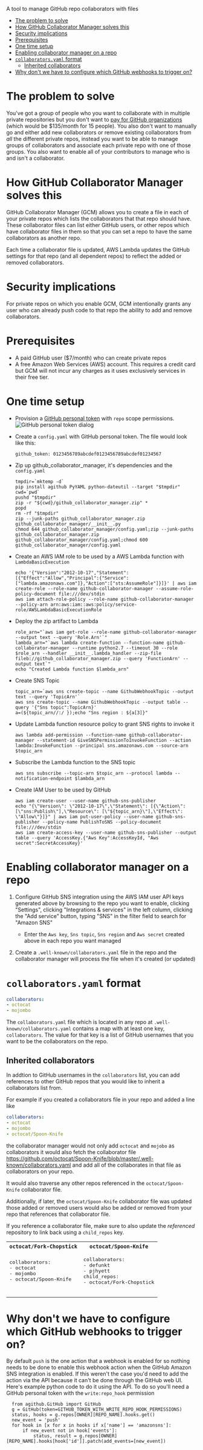 A tool to manage GitHub repo collaborators with files

* [The problem to solve](#the-problem-to-solve)
* [How GitHub Collaborator Manager solves this](#how-github-collaborator-manager-solves-this)
* [Security implications](#security-implications)
* [Prerequisites](#prerequisites)
* [One time setup](#one-time-setup)
* [Enabling collaborator manager on a repo](#enabling-collaborator-manager-on-a-repo)
* [`collaborators.yaml` format](#collaboratorsyaml-format)
  * [Inherited collaborators](#inherited-collaborators)
* [Why don't we have to configure which GitHub webhooks to trigger on?](#why-dont-we-have-to-configure-which-github-webhooks-to-trigger-on)

# The problem to solve

You've got a group of people who you want to collaborate with in multiple
private repositories but you don't want to [pay for GitHub organizations](https://github.com/pricing)
 (which would be $135/month for 15 people). You also don't want to manually go
and either add new collaborators or remove existing collaborators from *all* the
different private repos, instead you want to be able to manage groups of
collaborators and associate each private repo with one of those groups. You also
want to enable all of your contributors to manage who is and isn't a
collaborator.

# How GitHub Collaborator Manager solves this

GitHub Collaborator Manager (GCM) allows you to create a file in each of your
private repos which lists the collaborators that that repo should have. These
collaborator files can list either GitHub users, or other repos which have
collaborator files in them so that you can set a repo to have the same
collaborators as another repo.

Each time a collaborator file is updated, AWS Lambda updates the GitHub
settings for that repo (and all dependent repos) to reflect the added or
removed collaborators.

# Security implications

For private repos on which you enable GCM, GCM intentionally grants any user who
can already push code to that repo the ability to add and remove collaborators.

# Prerequisites

* A paid GitHub user ($7/month) who can create private repos
* A free Amazon Web Services (AWS) account. This requires a credit card but GCM
  will not incur any charges as it uses exclusively services in their free tier.

# One time setup

* Provision a [GitHub personal token](https://github.com/settings/tokens) with
  `repo` scope permissions.
  ![GitHub personal token dialog](https://raw.githubusercontent.com/gene1wood/github-collaborator-manager/master/docs/github-personal-token-scope.png)
* Create a `config.yaml` with GitHub personal token. The file would look like
  this:

      github_token: 0123456789abcdef0123456789abcdef01234567

* Zip up github_collaborator_manager, it's dependencies and the `config.yaml`

      tmpdir=`mktemp -d`
      pip install agithub PyYAML python-dateutil --target "$tmpdir"
      cwd=`pwd`
      pushd "$tmpdir"
      zip -r "${cwd}/github_collaborator_manager.zip" *
      popd
      rm -rf "$tmpdir"
      zip --junk-paths github_collaborator_manager.zip github_collaborator_manager/__init__.py
      chmod 644 github_collaborator_manager/config.yaml;zip --junk-paths github_collaborator_manager.zip github_collaborator_manager/config.yaml;chmod 600 github_collaborator_manager/config.yaml
        
* Create an AWS IAM role to be used by a AWS Lambda function with `LambdaBasicExecution`

      echo '{"Version":"2012-10-17","Statement":[{"Effect":"Allow","Principal":{"Service":["lambda.amazonaws.com"]},"Action":["sts:AssumeRole"]}]}' | aws iam create-role --role-name github-collaborator-manager --assume-role-policy-document file:///dev/stdin
      aws iam attach-role-policy --role-name github-collaborator-manager --policy-arn arn:aws:iam::aws:policy/service-role/AWSLambdaBasicExecutionRole

* Deploy the zip artifact to Lambda

      role_arn="`aws iam get-role --role-name github-collaborator-manager --output text --query 'Role.Arn'`"
      lambda_arn="`aws lambda create-function --function-name github-collaborator-manager --runtime python2.7 --timeout 30 --role $role_arn --handler __init__.lambda_handler --zip-file fileb://github_collaborator_manager.zip --query 'FunctionArn' --output text`"
      echo "Created Lambda function $lambda_arn"

* Create SNS Topic

      topic_arn=`aws sns create-topic --name GithubWebhookTopic --output text --query 'TopicArn'`
      aws sns create-topic --name GithubWebhookTopic --output table --query '{"Sns topic":TopicArn}'
      a=(${topic_arn//:/ });echo "Sns region : ${a[3]}"

* Update Lambda function resource policy to grant SNS rights to invoke it

      aws lambda add-permission --function-name github-collaborator-manager --statement-id GiveSNSPermissionToInvokeFunction --action lambda:InvokeFunction --principal sns.amazonaws.com --source-arn $topic_arn

* Subscribe the Lambda function to the SNS topic

      aws sns subscribe --topic-arn $topic_arn --protocol lambda --notification-endpoint $lambda_arn

* Create IAM User to be used by GitHub

      aws iam create-user --user-name github-sns-publisher
      echo "{\"Version\": \"2012-10-17\",\"Statement\": [{\"Action\": [\"sns:Publish\"],\"Resource\": [\"${topic_arn}\"],\"Effect\": \"Allow\"}]}" | aws iam put-user-policy --user-name github-sns-publisher --policy-name PublishToSNS --policy-document file:///dev/stdin
      aws iam create-access-key --user-name github-sns-publisher --output table --query 'AccessKey.{"Aws Key":AccessKeyId, "Aws secret":SecretAccessKey}'

# Enabling collaborator manager on a repo

1. Configure GitHub SNS integration using the AWS IAM user API keys generated above
   by browsing to the repo you want to enable, clicking "Settings", clicking
   "Integrations & services" in the left column, clicking the "Add service"
   button, typing "SNS" in the filter field to search for "Amazon SNS"
    * Enter the `Aws key`, `Sns topic`, `Sns region` and `Aws secret` created above
      in each repo you want managed

2. Create a `.well-known/collaborators.yaml` file in the repo and the collaborator
   manager will process the file when it's created (or updated)

# `collaborators.yaml` format

```yaml
collaborators:
- octocat
- mojombo
```

The `collaborators.yaml` file which is located in any repo at `.well-known/collaborators.yaml`
contains a map with at least one key, `collaborators`. The value for that key is a 
list of GitHub usernames that you want to be the collaborators on the repo.

## Inherited collaborators

In addtion to GitHub usernames in the `collaborators` list, you can add
references to other GitHub repos that you would like to inherit a collaborators
list from.

For example if you created a collaborators file in your repo and added a line
like 

```yaml
collaborators:
- octocat
- mojombo
- octocat/Spoon-Knife
```
    
the collaborator manager would not only add `octocat` and `mojobo` as
collaborators it would also fetch the collaborator file
https://github.com/octocat/Spoon-Knife/blob/master/.well-known/collaborators.yaml
and add all of the collaborates in that file as collaborators on your repo.

It would also traverse any other repos referenced in the `octocat/Spoon-Knife`
collaborator file.

Additionally, if later, the `octocat/Spoon-Knife` collaborator file was updated
those added or removed users would also be added or removed from your repo that
references that collaborator file.

If you reference a collaborator file, make sure to also update the *referenced*
repository to link back using a `child_repos` key.

<table>
<tr><th><code>octocat/Fork-Chopstick</code></th><th><code>octocat/Spoon-Knife</code></th></tr>
<tr><td>
   <pre lang="yaml">
collaborators:
- octocat
- mojombo
- octocat/Spoon-Knife
   </pre>
</td>
<td>
  <pre lang="yaml">
collaborators:
- defunkt
- pjhyett
child_repos:
- octocat/Fork-Chopstick
  </pre>
</td>
</tr>
</table>

# Why don't we have to configure which GitHub webhooks to trigger on?

By default `push` is the
one action that a webhook is enabled for so nothing needs to be done to enable
this webhook action when the GitHub Amazon SNS integration is enabled. If
this weren't the case you'd need to add the action via the API because it 
can't be done through the GitHub web UI. Here's example python code to do it
using the API. To do so you'll need a GitHub personal token with the 
`write:repo_hook` permission

      from agithub.GitHub import GitHub
      g = GitHub(token=GITHUB_TOKEN_WITH_WRITE_REPO_HOOK_PERMISSIONS)
      status, hooks = g.repos[OWNER][REPO_NAME].hooks.get()
      new_event = 'push'
      for hook in [x for x in hooks if x['name'] == 'amazonsns']:
          if new_event not in hook['events']:
              status, result = g.repos[OWNER][REPO_NAME].hooks[hook['id']].patch(add_events=[new_event])
